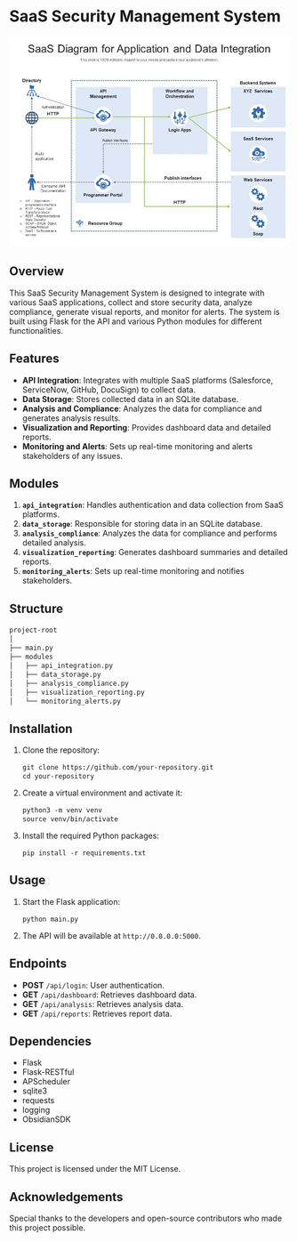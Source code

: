 # SaaS Security Management System
![image](image.jpg)


## Overview
This SaaS Security Management System is designed to integrate with various SaaS applications, collect and store security data, analyze compliance, generate visual reports, and monitor for alerts. The system is built using Flask for the API and various Python modules for different functionalities.

## Features
- **API Integration**: Integrates with multiple SaaS platforms (Salesforce, ServiceNow, GitHub, DocuSign) to collect data.
- **Data Storage**: Stores collected data in an SQLite database.
- **Analysis and Compliance**: Analyzes the data for compliance and generates analysis results.
- **Visualization and Reporting**: Provides dashboard data and detailed reports.
- **Monitoring and Alerts**: Sets up real-time monitoring and alerts stakeholders of any issues.

## Modules
1. **`api_integration`**: Handles authentication and data collection from SaaS platforms.
2. **`data_storage`**: Responsible for storing data in an SQLite database.
3. **`analysis_compliance`**: Analyzes the data for compliance and performs detailed analysis.
4. **`visualization_reporting`**: Generates dashboard summaries and detailed reports.
5. **`monitoring_alerts`**: Sets up real-time monitoring and notifies stakeholders.

## Structure
```
project-root
│
├── main.py
├── modules
│   ├── api_integration.py
│   ├── data_storage.py
│   ├── analysis_compliance.py
│   ├── visualization_reporting.py
│   └── monitoring_alerts.py
```

## Installation
1. Clone the repository:
   ```
   git clone https://github.com/your-repository.git
   cd your-repository
   ```
2. Create a virtual environment and activate it:
   ```
   python3 -m venv venv
   source venv/bin/activate
   ```
3. Install the required Python packages:
   ```
   pip install -r requirements.txt
   ```

## Usage
1. Start the Flask application:
   ```
   python main.py
   ```
2. The API will be available at `http://0.0.0.0:5000`.

## Endpoints
- **POST** `/api/login`: User authentication.
- **GET** `/api/dashboard`: Retrieves dashboard data.
- **GET** `/api/analysis`: Retrieves analysis data.
- **GET** `/api/reports`: Retrieves report data.

## Dependencies
- Flask
- Flask-RESTful
- APScheduler
- sqlite3
- requests
- logging
- ObsidianSDK

## License
This project is licensed under the MIT License.

## Acknowledgements
Special thanks to the developers and open-source contributors who made this project possible.
